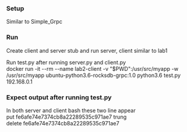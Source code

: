 ### Setup

Similar to Simple_Grpc  

### Run

Create client and server stub and run server, client similar to lab1  

Run test.py after running server.py and client.py  
docker run -it --rm --name lab2-client -v "$PWD":/usr/src/myapp -w /usr/src/myapp ubuntu-python3.6-rocksdb-grpc:1.0 python3.6 test.py 192.168.0.1

### Expect output after running test.py

In both server and client bash these two line appear  
put fe6afe74e7374cb8a22289535c971ae7 trung  
delete fe6afe74e7374cb8a22289535c971ae7  